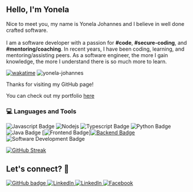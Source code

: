 
<div align="left">

## Hello, I'm Yonela

Nice to meet you, my name is Yonela Johannes and I believe in well done crafted software.
<br><br>
I am a software developer with a passion for <b>#code</b>, <b>#secure-coding</b>, and  <b>#mentoring/coaching</b>. In recent years, I have been coding, learning, and mentoring/assisting peers. As a software engineer, the more I gain knowledge, the more I understand there is so much more to learn.
</p>

[![wakatime](https://wakatime.com/badge/user/144c0c10-7b64-415e-899b-d59f7c2cd2b7.svg)](https://wakatime.com/@144c0c10-7b64-415e-899b-d59f7c2cd2b7)
  <img src="https://komarev.com/ghpvc/?username=yonela-johannes&label=Profile%20views&color=0e75b6&style=flat" alt="yonela-johannes" />


 Thanks for visiting my GitHub page!

 You can check out my portfolio [here](https://portfolio-beta-red-17.vercel.app/)


### 💻 Languages and Tools


![Javascript Badge](https://img.shields.io/badge/-Javascript-3776AB?style=flat&logo=Sublime=white) ![ Nodejs](https://img.shields.io/badge/-Nodejs-3776AB?style=flat&logo=Vscode&logoColor=white) ![Typescript Badge](https://img.shields.io/badge/-Typescript-3776AB?style=flat&logo=Vscode&logoColor=white) ![Python Badge](https://img.shields.io/badge/-Python-3776AB?style=flat&logo=Sublime=white) ![Java Badge](https://img.shields.io/badge/-Java-3776AB?style=flat&logo=Sublime=white)
[![Frontend Badge](https://img.shields.io/badge/-Frontend%20-01D277?style=flat&logoColor=white)][![Backend Badge](https://img.shields.io/badge/-Backend%20-01D277?style=flat&logoColor=white)](https://github.com/bashiru98/bashiru98)  ![Software Development Badge](https://img.shields.io/badge/FullStack%20Development-FF6600?style=flat&logoColor=white)

  <a href="https://git.io/streak-stats"><img src="https://github-readme-streak-stats.herokuapp.com?user=yonela-johannes&theme=dark&date_format=M%20j%5B%2C%20Y%5D&card_width=400" alt="GitHub Streak" />
  </a>
</div>

## Let's connect? 🤝

  <a href="https://github.com/Yonela-Johannes">
    <img src="https://img.shields.io/badge/-Github-000?style=for-the-badge&logo=Github&logoColor=white&link=https://github.com/yonela-johannes" alt="GitHub badge" />
  </a>
  <a href="https://www.linkedin.com/in/yonela-johannes">
    <img src="https://img.shields.io/badge/-LinkedIn-blue?style=for-the-badge&logo=Linkedin&logoColor=white&link=https://www.linkedin.com/in/yonela-johnane" alt="LinkedIn" />
  </a>
  <a href="https://www.instagram.com/johannesyonela">
    <img src="https://img.shields.io/badge/-Instagram-C13584?style=for-the-badge&labelColor=C13584&logo=instagram&logoColor=white&link=https://www.instagram.com/johannesyonela/" alt="LinkedIn" />
  </a>
  <a href="https://www.facebook.com/johannesyonela">
    <img src="https://img.shields.io/badge/-Facebook-blue?style=for-the-badge&labelColor=blue&logo=facebook&logoColor=white&link=https://www.facebook.com/johannesyonela/" alt="Facebook" />
  </a>
